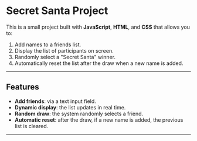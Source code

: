#  Secret Santa Project

This is a small project built with **JavaScript**, **HTML**, and **CSS** that allows you to:
1. Add names to a friends list.
2. Display the list of participants on screen.
3. Randomly select a "Secret Santa" winner.
4. Automatically reset the list after the draw when a new name is added.

---

##  Features

- **Add friends**: via a text input field.
- **Dynamic display**: the list updates in real time.
- **Random draw**: the system randomly selects a friend.
- **Automatic reset**: after the draw, if a new name is added, the previous list is cleared.

---


